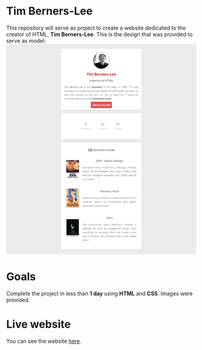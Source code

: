 # Tim Berners-Lee

This repository will serve as project to create a website dedicated to the creator of HTML, **Tim Berners-Lee**. 
This is the design that was provided to serve as model: 
![](images/goal-css.png)

# Goals

Complete the project in less than **1 day** using **HTML** and **CSS**. 
Images were provided.

# Live website

You can see the website [here](https://georisval.github.io/website-berners-lee/).